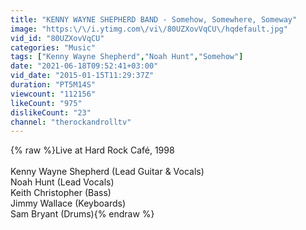 ```yaml
---
title: "KENNY WAYNE SHEPHERD BAND - Somehow, Somewhere, Someway"
image: "https:\/\/i.ytimg.com\/vi\/80UZXovVqCU\/hqdefault.jpg"
vid_id: "80UZXovVqCU"
categories: "Music"
tags: ["Kenny Wayne Shepherd","Noah Hunt","Somehow"]
date: "2021-06-18T09:52:41+03:00"
vid_date: "2015-01-15T11:29:37Z"
duration: "PT5M14S"
viewcount: "112156"
likeCount: "975"
dislikeCount: "23"
channel: "therockandrolltv"
---
```

{% raw %}Live at Hard Rock Café, 1998<br /><br />Kenny Wayne Shepherd (Lead Guitar &amp; Vocals)<br />Noah Hunt (Lead Vocals)<br />Keith Christopher (Bass)<br />Jimmy Wallace (Keyboards)<br />Sam Bryant (Drums){% endraw %}

